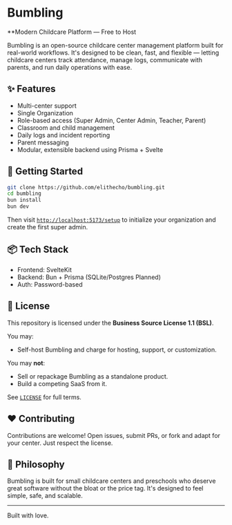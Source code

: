 # Bumbling

**Modern Childcare Platform — Free to Host

Bumbling is an open-source childcare center management platform built for real-world workflows. It's designed to be clean, fast, and flexible — letting childcare centers track attendance, manage logs, communicate with parents, and run daily operations with ease.

## ✨ Features
- Multi-center support
- Single Organization
- Role-based access (Super Admin, Center Admin, Teacher, Parent)
- Classroom and child management
- Daily logs and incident reporting
- Parent messaging
- Modular, extensible backend using Prisma + Svelte

## 🚀 Getting Started
```bash
git clone https://github.com/elithecho/bumbling.git
cd bumbling
bun install
bun dev
```

Then visit [`http://localhost:5173/setup`](http://localhost:5173/setup) to initialize your organization and create the first super admin.

## 📦 Tech Stack
- Frontend: SvelteKit
- Backend: Bun + Prisma (SQLite/Postgres Planned)
- Auth: Password-based

## 📄 License
This repository is licensed under the **Business Source License 1.1 (BSL)**.

You may:
- Self-host Bumbling and charge for hosting, support, or customization.

You may **not**:
- Sell or repackage Bumbling as a standalone product.
- Build a competing SaaS from it.

See [`LICENSE`](./LICENSE) for full terms.

## ❤️ Contributing
Contributions are welcome! Open issues, submit PRs, or fork and adapt for your center. Just respect the license.

## 🧠 Philosophy
Bumbling is built for small childcare centers and preschools who deserve great software without the bloat or the price tag. It's designed to feel simple, safe, and scalable.

---

Built with love.
